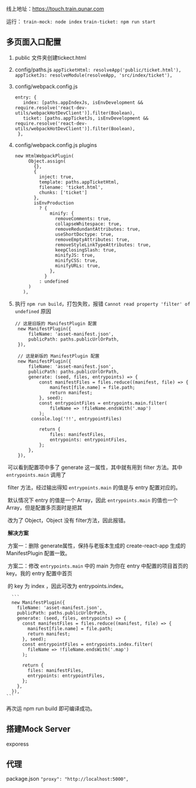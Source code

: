 线上地址：https://touch.train.qunar.com

运行：
`train-mock: node index`
`train-ticket: npm run start`

## 多页面入口配置
1. public 文件夹创建tickect.html
2. config/paths.js
   `appTicketHtml: resolveApp('public/ticket.html'),`
   `appTicketJs: resolveModule(resolveApp, 'src/index/ticket'),`
3. config/webpack.config.js
   ```
   entry: {
      index: [paths.appIndexJs, isEnvDevelopment && require.resolve('react-dev-utils/webpackHotDevClient')].filter(Boolean),
      ticket: [paths.appTicketJs, isEnvDevelopment && require.resolve('react-dev-utils/webpackHotDevClient')].filter(Boolean),
    },
   ```
4. config/webpack.config.js
   plugins
   ```
   new HtmlWebpackPlugin(
        Object.assign(
          {},
          {
            inject: true,
            template: paths.appTicketHtml,
            filename: 'ticket.html',
            chunks: ['ticket']
          },
          isEnvProduction
            ? {
                minify: {
                  removeComments: true,
                  collapseWhitespace: true,
                  removeRedundantAttributes: true,
                  useShortDoctype: true,
                  removeEmptyAttributes: true,
                  removeStyleLinkTypeAttributes: true,
                  keepClosingSlash: true,
                  minifyJS: true,
                  minifyCSS: true,
                  minifyURLs: true,
                },
              }
            : undefined
        )
      ),
   ```
5. 执行 `npm run build`，打包失败，报错 `Cannot read property 'filter' of undefined`
   原因
   
   ```
   // 这是旧版的 ManifestPlugin 配置
    new ManifestPlugin({
        fileName: 'asset-manifest.json',
        publicPath: paths.publicUrlOrPath,
    }),
      
    // 这是新版的 ManifestPlugin 配置
    new ManifestPlugin({
        fileName: 'asset-manifest.json',
        publicPath: paths.publicUrlOrPath,
        generate: (seed, files, entrypoints) => {
            const manifestFiles = files.reduce((manifest, file) => {
                manifest[file.name] = file.path;
                return manifest;
            }, seed);
            const entrypointFiles = entrypoints.main.filter(
                fileName => !fileName.endsWith('.map')
            );
         console.log('!!', entrypointFiles)
   
            return {
                files: manifestFiles,
                entrypoints: entrypointFiles,
            };
        },
    }),
   ```

​       可以看到配置项中多了 generate 这一属性，其中就有用到 filter 方法。其中 `entrypoints.main` 调用了  

​       filter 方法，经过输出得知 `entrypoints.main` 的值是与 entry 配置对应的。

​       默认情况下 entry 的值是一个 Array，因此 `entrypoints.main` 的值也一个 Array，但是配置多页面时是把其

​       改为了 Object，Object 没有 filter方法，因此报错。

​    **解决方案**

​      方案一：删除 generate属性，保持与老版本生成的 create-react-app 生成的 ManifestPlugin 配置一致。

​     方案二：修改 `entrypoints.main` 中的 main 为你在 entry 中配置的项目首页的 key。我的 entry 配置中首页 

​      的 key 为 index ，因此可改为 entrypoints.index。

      ```
      new ManifestPlugin({
        fileName: 'asset-manifest.json',
        publicPath: paths.publicUrlOrPath,
        generate: (seed, files, entrypoints) => {
          const manifestFiles = files.reduce((manifest, file) => {
            manifest[file.name] = file.path;
            return manifest;
          }, seed);
          const entrypointFiles = entrypoints.index.filter(
            fileName => !fileName.endsWith('.map')
          );

          return {
            files: manifestFiles,
            entrypoints: entrypointFiles,
          };
        },
      }),
    ```
再次运 npm run build 即可编译成功。

## 搭建Mock Server
exporess

## 代理
package.json
`"proxy": "http://localhost:5000",`
